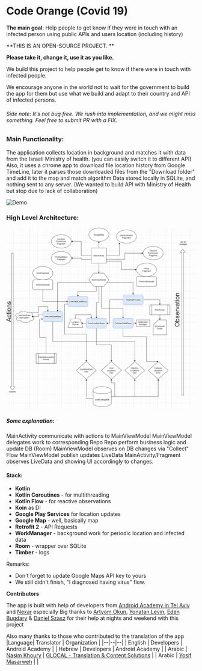 
# Code Orange (Covid 19)
**The main goal**:  Help people to get know if they were in touch with an infected person using public APIs and users location (including history)

**THIS IS AN OPEN-SOURCE PROJECT. **

**Please take it, change it, use it as you like.**

We build this project to help people get to know if there were in touch with infected people.

We encourage anyone in the world not to wait for the government to build the app for them but use what we build and adapt to their country and API of infected persons.

###### Side note: It's not bug free. We rush into implementation, and we might miss something. Feel free to submit PR with a FIX.

### Main Functionality:
The application collects location in background and matches it with data from the Israeli Ministry of health. (you can easily switch it to different API)
Also, it uses a chrome app to download file location history from Google TimeLine, later it parses those downloaded files from the "Download folder" and add it to the map and match algorithm
Data stored locally in SQLite, and nothing sent to any server. (We wanted to build API with Ministry of Health but stop due to lack of collaboration)

![Demo](demo/demo.gif)


### High Level Architecture:
[![Architecture](demo/architecture.png)](demo/architecture.png)


##### Some explanation:
MainActivity communicate with actions to MainViewModel
MainViewModel delegates work to corresponding Repo
Repo perform business logic and update DB (Room)
MainViewModel observes on DB changes via "Collect" Flow
MainViewModel publish updates LiveData
MainActivity/Fragment observes LiveData and showing UI accordingly to changes.

#### Stack:
- **Kotlin**
- **Kotlin Coroutines** - for multithreading
- **Kotlin Flow** - for reactive observations
- **Koin** as DI
- **Google Play Services** for location updates
- **Google Map** - well, basically map
- **Retrofit 2** - API Requests
- **WorkManager** - background work for periodic location and infected data
- **Room** - wrapper over SQLite
- **Timber** - logs

Remarks:
- Don't forget to update Google Maps API key to yours
- We still didn't finish, "I diagnosed having virus" flow. 

**Contributors**

The app is built with help of developers from [Android Academy in Tel Aviv](https://www.facebook.com/groups/android.academy.ils/) and [Nexar](https://www.getnexar.com) especially Big thanks to [Artyom Okun](https://www.linkedin.com/in/artyom-okun-22237771/ "Artyom Okun"), [Yonatan Levin](https://www.linkedin.com/in/levinyonatan/ "Yonatan Levin"), [Eden Bugdary](https://www.linkedin.com/in/eden-bugdary-306a2936/ "Eden Bugdary") & [Daniel Szasz](https://www.linkedin.com/in/danysz/ "Daniel Szasz") for their help at nights and weekend with this project

Also many thanks to those who contributed to the translation of the app
|Language| Translator |  Organization |
|--|--|--|
| English | Developers | Android Academy |
| Hebrew | Developers | Android Academy |
| Arabic | [Nasim Khoury](mailto:nasim@glocaltrans.com) | [GLOCAL - Translation & Content Solutions](www.glocaltrans.com) |
| Arabic | [Yosif Masarweh](mailto:yosiftbt@gmail.com) |  |
